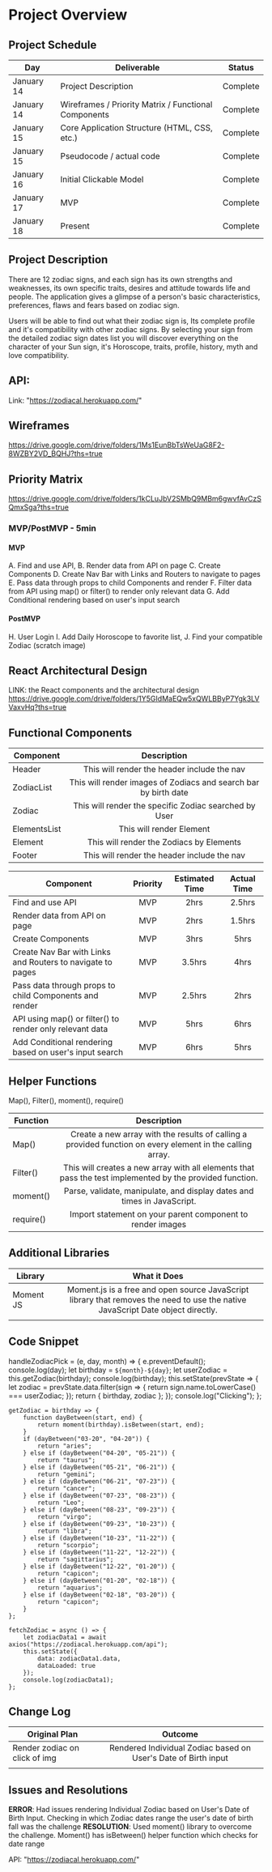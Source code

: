 # Project Overview

## Project Schedule

| Day        | Deliverable                                          | Status   |
| ---------- | ---------------------------------------------------- | -------- |
| January 14 | Project Description                                  | Complete |
| January 14 | Wireframes / Priority Matrix / Functional Components | Complete |
| January 15 | Core Application Structure (HTML, CSS, etc.)         | Complete |
| January 15 | Pseudocode / actual code                             | Complete |
| January 16 | Initial Clickable Model                              | Complete |
| January 17 | MVP                                                  | Complete |
| January 18 | Present                                              | Complete |

## Project Description

<!-- ******** -->

There are 12 zodiac signs, and each sign has its own strengths and weaknesses, its own specific traits, desires and attitude towards life and people. The application gives a glimpse of a person's basic characteristics, preferences, flaws and fears based on zodiac sign.

Users will be able to find out what their zodiac sign is, Its complete profile and it's compatibility with other zodiac signs. By selecting your sign from the detailed zodiac sign dates list you will discover everything on the character of your Sun sign, it's Horoscope, traits, profile, history, myth and love compatibility.

<!-- ************ -->

## API:

Link: "https://zodiacal.herokuapp.com/"

## Wireframes

https://drive.google.com/drive/folders/1Ms1EunBbTsWeUaG8F2-8WZBY2VD_BQHJ?ths=true

## Priority Matrix

https://drive.google.com/drive/folders/1kCLuJbV2SMbQ9MBm6gwvfAvCzSQmxSga?ths=true

### MVP/PostMVP - 5min

#### MVP

A. Find and use API,
B. Render data from API on page
C. Create Components
D. Create Nav Bar with Links and Routers to navigate to pages
E. Pass data through props to child Components and render
F. Filter data from API using map() or filter() to render only relevant data
G. Add Conditional rendering based on user's input search

#### PostMVP

H. User Login
I. Add Daily Horoscope to favorite list,
J. Find your compatible Zodiac (scratch image)

## React Architectural Design

<!-- ********** -->

LINK: the React components and the architectural design https://drive.google.com/drive/folders/1Y5GIdMaEQw5xQWLBByP7Ygk3LVVaxvHq?ths=true

## Functional Components

| Component    |                           Description                           |
| ------------ | :-------------------------------------------------------------: |
| Header       |           This will render the header include the nav           |
| ZodiacList   | This will render images of Zodiacs and search bar by birth date |
| Zodiac       |      This will render the specific Zodiac searched by User      |
| ElementsList |                    This will render Element                     |
| Element      |            This will render the Zodiacs by Elements             |
| Footer       |           This will render the header include the nav           |

| Component                                                  | Priority | Estimated Time | Actual Time |
| ---------------------------------------------------------- | :------: | :------------: | :---------: |
| Find and use API                                           |   MVP    |      2hrs      |   2.5hrs    |
| Render data from API on page                               |   MVP    |      2hrs      |   1.5hrs    |
| Create Components                                          |   MVP    |      3hrs      |    5hrs     |
| Create Nav Bar with Links and Routers to navigate to pages |   MVP    |     3.5hrs     |    4hrs     |
| Pass data through props to child Components and render     |   MVP    |     2.5hrs     |    2hrs     |
| API using map() or filter() to render only relevant data   |   MVP    |      5hrs      |    6hrs     |
| Add Conditional rendering based on user's input search     |   MVP    |      6hrs      |    5hrs     |

## Helper Functions

Map(),
Filter(),
moment(),
require()

| Function  |                                                Description                                                |
| --------- | :-------------------------------------------------------------------------------------------------------: |
| Map()     | Create a new array with the results of calling a provided function on every element in the calling array. |
| Filter()  | This will creates a new array with all elements that pass the test implemented by the provided function.  |
| moment()  |                  Parse, validate, manipulate, and display dates and times in JavaScript.                  |
| require() |                        Import statement on your parent component to render images                         |

## Additional Libraries

| Library   |                                                          What it Does                                                           |
| --------- | :-----------------------------------------------------------------------------------------------------------------------------: |
| Moment JS | Moment.js is a free and open source JavaScript library that removes the need to use the native JavaScript Date object directly. |
|           |                                                                                                                                 |

## Code Snippet

handleZodiacPick = (e, day, month) => {
e.preventDefault();
console.log(day);
let birthday = `${month}-${day}`;
let userZodiac = this.getZodiac(birthday);
console.log(birthday);
this.setState(prevState => {
let zodiac = prevState.data.filter(sign => {
return sign.name.toLowerCase() === userZodiac;
});
return { birthday, zodiac };
});
console.log("Clicking");
};

    getZodiac = birthday => {
        function dayBetween(start, end) {
            return moment(birthday).isBetween(start, end);
        }
        if (dayBetween("03-20", "04-20")) {
            return "aries";
        } else if (dayBetween("04-20", "05-21")) {
            return "taurus";
        } else if (dayBetween("05-21", "06-21")) {
            return "gemini";
        } else if (dayBetween("06-21", "07-23")) {
            return "cancer";
        } else if (dayBetween("07-23", "08-23")) {
            return "Leo";
        } else if (dayBetween("08-23", "09-23")) {
            return "virgo";
        } else if (dayBetween("09-23", "10-23")) {
            return "libra";
        } else if (dayBetween("10-23", "11-22")) {
            return "scorpio";
        } else if (dayBetween("11-22", "12-22")) {
            return "sagittarius";
        } else if (dayBetween("12-22", "01-20")) {
            return "capicon";
        } else if (dayBetween("01-20", "02-18")) {
            return "aquarius";
        } else if (dayBetween("02-18", "03-20")) {
            return "capicon";
        }
    };

    fetchZodiac = async () => {
        let zodiacData1 = await axios("https://zodiacal.herokuapp.com/api");
        this.setState({
            data: zodiacData1.data,
            dataLoaded: true
        });
        console.log(zodiacData1);
    };

## Change Log

| Original Plan                 |                            Outcome                             |
| ----------------------------- | :------------------------------------------------------------: |
| Render zodiac on click of img | Rendered Individual Zodiac based on User's Date of Birth input |
|                               |                                                                |

## Issues and Resolutions

**ERROR**: Had issues rendering Individual Zodiac based on User's Date of Birth Input. Checking in which Zodiac dates range the user's date of birth fall was the challenge
**RESOLUTION**: Used moment() library to overcome the challenge. Moment() has isBetween() helper function which checks for date range

API: "https://zodiacal.herokuapp.com/"
